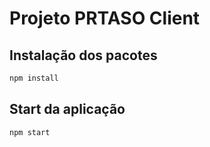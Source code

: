 # Projeto PRTASO Client
  

## Instalação dos pacotes

```sh
npm install
```

## Start da aplicação

```sh
npm start
```

